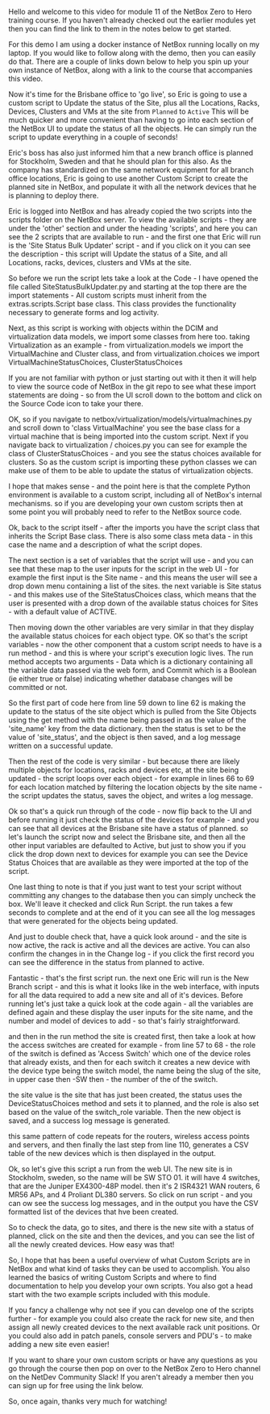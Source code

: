 Hello and welcome to this video for module 11 of the NetBox Zero to Hero training course. If you haven't already checked out the earlier modules yet then you can find the link to them in the notes below to get started. 

For this demo I am using a docker instance of NetBox running locally on my laptop. If you would like to follow along with the demo, then you can easily do that. There are a couple of links down below to help you spin up your own instance of NetBox, along with a link to the course that accompanies this video. 

Now it's time for the Brisbane office to 'go live', so Eric is going to use a custom script to Update the status of the Site, plus all the Locations, Racks, Devices, Clusters and VMs at the site from `Planned` to `Active` This will be much quicker and more convenient than having to go into each section of the NetBox UI to update the status of all the objects. He can simply run the script to update everything in a couple of seconds!

Eric's boss has also just informed him that a new branch office is planned for Stockholm, Sweden and that he should plan for this also. As the company has standardized on the same network equipment for all branch office locations, Eric is going to use another Custom Script to create the planned site in NetBox, and populate it with all the  network devices that he is planning to deploy there. 

Eric is logged into NetBox and has already copied the two scripts into the scripts folder on the NetBox server. To view the available scripts - they are under the 'other' section and under the heading 'scripts', and here you can see the 2 scripts that are available to run - and the first one that Eric will run is the 'Site Status Bulk Updater' script - and if you click on it you can see the description - this script will Update the status of a Site, and all Locations, racks, devices, clusters and VMs at the site. 

So before we run the script lets take a look at the Code - I have opened the file called SiteStatusBulkUpdater.py and starting at the top there are the import statements - All custom scripts must inherit from the extras.scripts.Script base class. This class provides the functionality necessary to generate forms and log activity.

Next, as this script is working with objects within the DCIM and virtualization data models, we import some classes from here too. taking Virtualization as an example - from virtualization.models we import the VirtualMachine and Cluster class, and from virtualization.choices we import VirtualMachineStatusChoices, ClusterStatusChoices 

If you are not familiar with python or just starting out with it then it will help to view the source code of NetBox in the git repo to see what these import statements are doing - so from the UI scroll down to the bottom and click on the Source Code icon to take your there. 

OK, so if you navigate to netbox/virtualization/models/virtualmachines.py and scroll down to 'class VirtualMachine' you see the base class for a virtual machine that is being imported into the custom script.  Next if you navigate back to virtualization / choices.py you can see for example the class of ClusterStatusChoices - and you see the status choices available for clusters. So as the custom script is importing these python classes we can make use of them to be able to update the status of virtualization objects. 

I hope that makes sense - and the point here is that the complete Python environment is available to a custom script, including all of NetBox's internal mechanisms. so if you are developing your own custom scripts then at some point you will probably need to refer to the NetBox source code. 

Ok, back to the script itself - after the imports you have the script class that inherits the Script Base class. There is also some class meta data - in this case the name and a description of what the script dopes. 

The next section is a set of variables that the script will use - and you can see that these map to the user inputs for the script in the web UI - for example the first input is the Site name  - and this means the user will see a drop down menu containing a list of the sites. the next variable is Site status - and this makes use of the SiteStatusChoices class, which means that the user is presented with a drop down of the available status choices for Sites - with a default value of ACTIVE. 

Then moving down the other variables are very similar in that they display the available status choices for each object type. OK so that's the script variables - now the other component that a custom script needs to have is a run method -  and this is where your script's execution logic lives. The run method accepts two arguments - Data which is a dictionary containing all the variable data passed via the web form, and Commit which is a Boolean (ie either true or false) indicating whether database changes will be committed or not. 

So the first part of code here from line 59 down to line 62 is making the update to the status of the site object which is pulled from the Site Objects using the get method with the name being passed in as the value of the 'site_name' key from the data dictionary. then the status is set to be the value of 'site_status', and the object is then saved, and a log message written on a successful update.   

Then the rest of the code is very similar - but because there are likely multiple objects for locations, racks and devices etc, at the site being updated - the script loops over each object - for example in lines 66 to 69 for each location matched by filtering the location objects by the site name - the script updates the status, saves the object, and writes a log message. 

Ok so that's a quick run through of the code - now flip back to the UI and before running it just check the status of the devices for example - and you can see that all devices at the Brisbane site have a status of planned. so let's launch the script now and select the Brisbane site, and then all the other input variables are defaulted to Active, but just to show you if you click the drop down next to devices for example you can see the Device Status Choices that are available as they were imported at the top of the script.

One last thing to note is that if you just want to test your script without committing any changes to the database then you can simply uncheck the box. We'll leave it checked and click Run Script. the run takes a few seconds to complete and at the end of it you can see all the log messages that were generated for the objects being updated. 

And just to double check that, have a quick look around - and the site is now active, the rack is active and all the devices are active. You can also confirm the changes in in the Change log - if you click the first record you can see the difference in the status from planned to active. 

Fantastic - that's the first script run. the next one Eric will run is the New Branch script - and this is what it looks like in the web interface, with inputs for all the data required to add a new site and all of it's devices. Before running let's just take a quick look at the code again - all the variables are defined again and these display the user inputs for the site name, and the number and model of devices to add - so that's fairly straightforward. 

and then in the run method the site is created first, then take a look at how the access switches are created for example - from line 57 to 68 - the role of the switch is defined as 'Access Switch' which one of the device roles that already exists, and then for each switch it creates a new device with the device type being the switch model, the name being the slug of the site, in upper case then -SW then - the number of the of the switch. 

the site value  is the site that has just been created, the status uses the DeviceStatusChoices method and sets it to planned, and the role is also set based on the value of the switch_role variable. Then the new object is saved, and a success log message is generated.

this same pattern of code repeats for the routers, wireless access points and servers, and then finally the last step from line 110, generates a CSV table of the new devices which is then displayed in the output. 

Ok, so let's give this script a run from the web UI. The new site is in Stockholm, sweden, so the name will be SW STO 01. it will have 4 switches, that are the Juniper EX4300-48P model. then it's 2 ISR4321 WAN routers, 6 MR56 APs, and 4 Proliant DL380 servers. So click on run script - and you can ow see the success log messages, and in the output you have the CSV formatted list of the devices that hve been created.

So to check the data, go to sites, and there is the new site with a status of planned, click on the site and then the devices, and you can see the list of all the newly created devices. How easy was that!

So, I hope that has been a useful overview of what Custom Scripts are in NetBox and what kind of tasks they can be used to accomplish. You also learned the basics of writing Custom Scripts and where to find documentation to help you develop your own scripts. You also got a head start with the two example scripts included with this module.

If you fancy a challenge why not see if you can develop one of the scripts further - for example you could also create the rack for new site, and then assign all newly created devices to the next available rack unit positions. Or you could also add in patch panels, console servers and PDU's - to make adding a new site even easier!

If you want to share your own custom scripts or have any questions as you go through the course then pop on over to the NetBox Zero to Hero channel on the NetDev Community Slack! If you aren't already a member then you can sign up for free using the link below.

So, once again, thanks very much for watching!